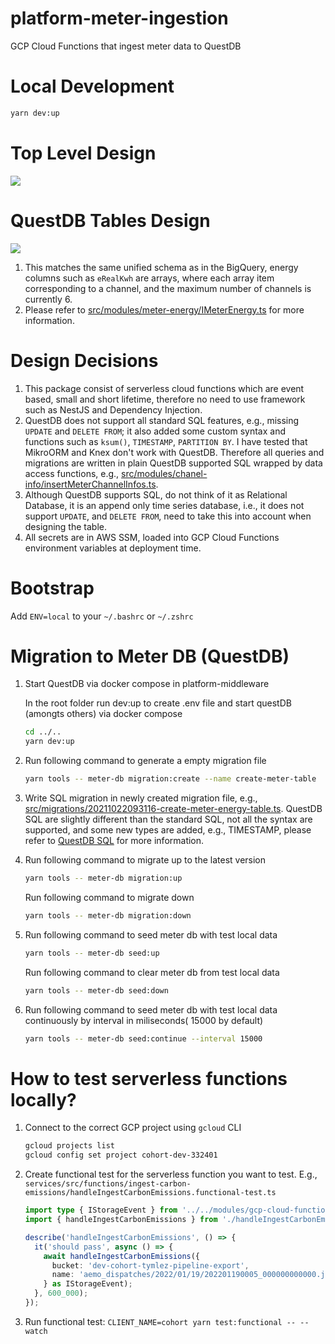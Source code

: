 # platform-meter-ingestion

GCP Cloud Functions that ingest meter data to QuestDB

# Local Development

```sh
yarn dev:up
```

# Top Level Design

<image src="./docs/top-level.svg" />

# QuestDB Tables Design

<image src="./docs/meta-data-db.svg" />

1. This matches the same unified schema as in the BigQuery, energy columns such as `eRealKwh` are arrays, where each array item corresponding to a channel, and the maximum number of channels is currently 6.
2. Please refer to [src/modules/meter-energy/IMeterEnergy.ts](src/modules/meter-energy/IMeterEnergy.ts) for more information.

# Design Decisions

1. This package consist of serverless cloud functions which are event based, small and short lifetime, therefore no need to use framework such as NestJS and Dependency Injection.
2. QuestDB does not support all standard SQL features, e.g., missing `UPDATE` and `DELETE FROM`; it also added some custom syntax and functions such as `ksum()`, `TIMESTAMP`, `PARTITION BY`. I have tested that MikroORM and Knex don't work with QuestDB. Therefore all queries and migrations are written in plain QuestDB supported SQL wrapped by data access functions, e.g., [src/modules/chanel-info/insertMeterChannelInfos.ts](src/modules/chanel-info/insertMeterChannelInfos.ts).
3. Although QuestDB supports SQL, do not think of it as Relational Database, it is an append only time series database, i.e., it does not support `UPDATE`, and `DELETE FROM`, need to take this into account when designing the table.
4. All secrets are in AWS SSM, loaded into GCP Cloud Functions environment variables at deployment time.

# Bootstrap

Add `ENV=local` to your `~/.bashrc` or `~/.zshrc`

# Migration to Meter DB (QuestDB)

1. Start QuestDB via docker compose in platform-middleware

   In the root folder run dev:up to create .env file and start questDB (amongts others) via docker compose

   ```sh
   cd ../..
   yarn dev:up
   ```

2. Run following command to generate a empty migration file

   ```sh
   yarn tools -- meter-db migration:create --name create-meter-table
   ```

3. Write SQL migration in newly created migration file, e.g., [src/migrations/20211022093116-create-meter-energy-table.ts](src/migrations/20211022093116-create-meter-energy-table.ts). QuestDB SQL are slightly different than the standard SQL, not all the syntax are supported, and some new types are added, e.g., TIMESTAMP, please refer to [QuestDB SQL](https://questdb.io/docs/reference/sql/create-table) for more information.

4. Run following command to migrate up to the latest version

   ```sh
   yarn tools -- meter-db migration:up
   ```

   Run following command to migrate down

   ```sh
   yarn tools -- meter-db migration:down
   ```

5. Run following command to seed meter db with test local data

   ```sh
   yarn tools -- meter-db seed:up
   ```

   Run following command to clear meter db from test local data

   ```sh
   yarn tools -- meter-db seed:down
   ```

6. Run following command to seed meter db with test local data continuously by interval in miliseconds( 15000 by default)

   ```sh
   yarn tools -- meter-db seed:continue --interval 15000
   ```

# How to test serverless functions locally?

1. Connect to the correct GCP project using `gcloud` CLI

   ```sh
   gcloud projects list
   gcloud config set project cohort-dev-332401
   ```

2. Create functional test for the serverless function you want to test. E.g., `services/src/functions/ingest-carbon-emissions/handleIngestCarbonEmissions.functional-test.ts`

   ```ts
   import type { IStorageEvent } from '../../modules/gcp-cloud-functions';
   import { handleIngestCarbonEmissions } from './handleIngestCarbonEmissions';

   describe('handleIngestCarbonEmissions', () => {
     it('should pass', async () => {
       await handleIngestCarbonEmissions({
         bucket: 'dev-cohort-tymlez-pipeline-export',
         name: 'aemo_dispatches/2022/01/19/202201190005_000000000000.json',
       } as IStorageEvent);
     }, 600_000);
   });
   ```

3. Run functional test: `CLIENT_NAME=cohort yarn test:functional -- --watch`
